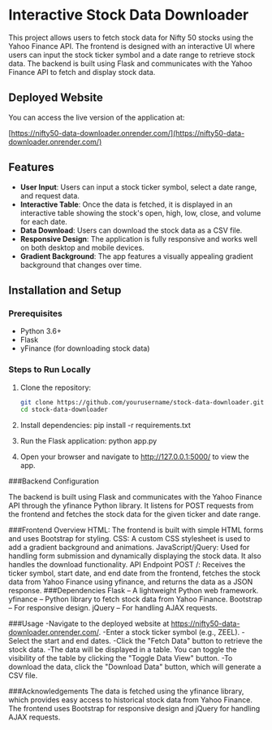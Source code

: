 # Interactive Stock Data Downloader

This project allows users to fetch stock data for Nifty 50 stocks using the Yahoo Finance API. The frontend is designed with an interactive UI where users can input the stock ticker symbol and a date range to retrieve stock data. The backend is built using Flask and communicates with the Yahoo Finance API to fetch and display stock data.

## Deployed Website

You can access the live version of the application at:

[https://nifty50-data-downloader.onrender.com/](https://nifty50-data-downloader.onrender.com/)

## Features

- **User Input**: Users can input a stock ticker symbol, select a date range, and request data.
- **Interactive Table**: Once the data is fetched, it is displayed in an interactive table showing the stock's open, high, low, close, and volume for each date.
- **Data Download**: Users can download the stock data as a CSV file.
- **Responsive Design**: The application is fully responsive and works well on both desktop and mobile devices.
- **Gradient Background**: The app features a visually appealing gradient background that changes over time.

## Installation and Setup

### Prerequisites

- Python 3.6+
- Flask
- yFinance (for downloading stock data)

### Steps to Run Locally

1. Clone the repository:

   ```bash
   git clone https://github.com/yourusername/stock-data-downloader.git
   cd stock-data-downloader

2. Install dependencies:
pip install -r requirements.txt
3. Run the Flask application:
   python app.py
4. Open your browser and navigate to http://127.0.0.1:5000/ to view the app.

###Backend Configuration

The backend is built using Flask and communicates with the Yahoo Finance API through the yfinance Python library. It listens for POST requests from the frontend and fetches the stock data for the given ticker and date range.

###Frontend Overview
HTML: The frontend is built with simple HTML forms and uses Bootstrap for styling.
CSS: A custom CSS stylesheet is used to add a gradient background and animations.
JavaScript/jQuery: Used for handling form submission and dynamically displaying the stock data. It also handles the download functionality.
API Endpoint
POST /: Receives the ticker symbol, start date, and end date from the frontend, fetches the stock data from Yahoo Finance using yfinance, and returns the data as a JSON response.
###Dependencies
Flask – A lightweight Python web framework.
yfinance – Python library to fetch stock data from Yahoo Finance.
Bootstrap – For responsive design.
jQuery – For handling AJAX requests.

###Usage
-Navigate to the deployed website at https://nifty50-data-downloader.onrender.com/.
-Enter a stock ticker symbol (e.g., ZEEL).
-Select the start and end dates.
-Click the "Fetch Data" button to retrieve the stock data.
-The data will be displayed in a table. You can toggle the visibility of the table by clicking the "Toggle Data View" button.
-To download the data, click the "Download Data" button, which will generate a CSV file.

###Acknowledgements
The data is fetched using the yfinance library, which provides easy access to historical stock data from Yahoo Finance.
The frontend uses Bootstrap for responsive design and jQuery for handling AJAX requests.
